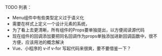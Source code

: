 TODO 列表： 
- Menu组件中有些类型定义过于语义化
- 需要在样式上定义一个设计元素的系统，
- 为了看上去更清晰，所有组件的Props要单独提出，以方便阅读源代码
- 现在组件的回调添加要把同名回调作为props单独添加进新回调函数中，很不方便，应该用池的概念解决
- Vue、小程序的 v-if v-for 写起代码来很爽，要不要借鉴一下？

